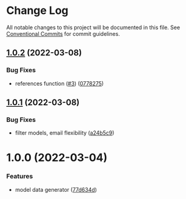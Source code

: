 # Change Log

All notable changes to this project will be documented in this file.
See [Conventional Commits](https://conventionalcommits.org) for commit guidelines.

## [1.0.2](https://github.com/twentyfourg/developer-sdk/compare/@twentyfourg-developer-sdk/model-data-generator@1.0.1...@twentyfourg-developer-sdk/model-data-generator@1.0.2) (2022-03-08)


### Bug Fixes

* references function ([#3](https://github.com/twentyfourg/developer-sdk/issues/3)) ([0778275](https://github.com/twentyfourg/developer-sdk/commit/07782758fe8412090d4b0b1670f94464c4903359))





## [1.0.1](https://github.com/twentyfourg/developer-sdk/compare/@twentyfourg-developer-sdk/model-data-generator@1.0.0...@twentyfourg-developer-sdk/model-data-generator@1.0.1) (2022-03-08)


### Bug Fixes

* filter models, email flexibility ([a24b5c9](https://github.com/twentyfourg/developer-sdk/commit/a24b5c9ac848c2ab941cb85d27d5db4458a8d382))





# 1.0.0 (2022-03-04)


### Features

* model data generator ([77d634d](https://github.com/twentyfourg/developer-sdk/commit/77d634d8b8f32156b586a9d1dcee592fee89396c))
